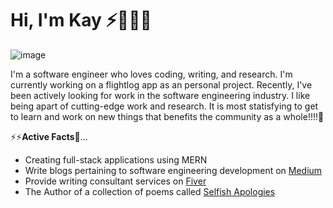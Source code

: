 # Hi, I'm Kay ⚡👩🏾‍💻

![image](https://user-images.githubusercontent.com/37392966/186267694-3d1c6ba2-3ab7-418f-97e7-fe937dff7058.png)

I'm a software engineer who loves coding, writing, and research. I'm currently working on a flightlog app as an personal project. Recently, I've been actively looking for work in the software engineering industry. I like being apart of cutting-edge work and research. It is most statisfying to get to learn and work on new things that benefits the community as a whole!!!!🔭


⚡⚡**Active Facts**💬...
- Creating full-stack applications using MERN
- Write blogs pertaining to software engineering development on [Medium](https://medium.com/@kaylaedwards575)
- Provide writing consultant services on [Fiver](https://www.fiverr.com/honeychuckles31?up_rollout=true)
- The Author of a collection of poems called [Selfish Apologies](https://www.fiverr.com/honeychuckles31?up_rollout=true)

<!--
**Kay-Edwards/Kay-Edwards** is a ✨ _special_ ✨ repository because its `README.md` (this file) appears on your GitHub profile.

Here are some ideas to get you started:

- 🔭 I’m currently working on ...
- 🌱 I’m currently learning ...
- 👯 I’m looking to collaborate on ...
- 🤔 I’m looking for help with ...
- 💬 Ask me about ...
- 📫 How to reach me: ...
- 😄 Pronouns: ...
- ⚡ Fun fact: ...
-->
